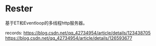 # Rester
基于ET和Eventloop的多线程http服务器。

records:
https://blog.csdn.net/qq_42734954/article/details/123438705
https://blog.csdn.net/qq_42734954/article/details/126593677